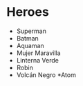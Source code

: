 # Heroes

* Superman
* Batman
* Aquaman
* Mujer Maravilla
* Linterna Verde
* Robin
* Volcán Negro
*Atom 
